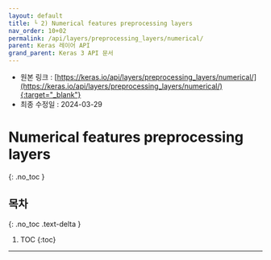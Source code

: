```yaml
---
layout: default
title: └ 2) Numerical features preprocessing layers
nav_order: 10+02
permalink: /api/layers/preprocessing_layers/numerical/
parent: Keras 레이어 API
grand_parent: Keras 3 API 문서
---
```


* 원본 링크 : [https://keras.io/api/layers/preprocessing_layers/numerical/](https://keras.io/api/layers/preprocessing_layers/numerical/){:target="_blank"}
* 최종 수정일 : 2024-03-29

# Numerical features preprocessing layers
{: .no_toc }

## 목차
{: .no_toc .text-delta }

1. TOC
{:toc}

---
